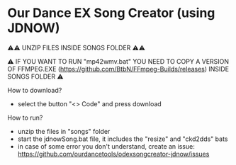 # Our Dance EX Song Creator (using JDNOW)

⚠⚠ UNZIP FILES INSIDE SONGS FOLDER ⚠⚠

⚠ IF YOU WANT TO RUN "mp42wmv.bat" YOU NEED TO COPY A VERSION OF FFMPEG.EXE (https://github.com/BtbN/FFmpeg-Builds/releases) INSIDE SONGS FOLDER ⚠

How to download?
- select the button "<> Code" and press download

How to run?
- unzip the files in "songs" folder
- start the jdnowSong.bat file, it includes the "resize" and "ckd2dds" bats
- in case of some error you don't understand, create an issue: https://github.com/ourdancetools/odexsongcreator-jdnow/issues
